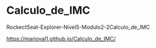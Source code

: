 # Calculo_de_IMC
RockectSeat-Explorer-Nivel5-Modulo2-2Calculo_de_IMC

https://marioval1.github.io/Calculo_de_IMC/
